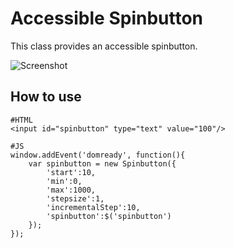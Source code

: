 Accessible Spinbutton
===========
This class provides an accessible spinbutton.

![Screenshot](http://www.accessiblemootoolsdemo.iao.fraunhofer.de/Mootools_Widgets/WidgetThumbs/Spinbutton.png)

How to use
----------

	#HTML
	<input id="spinbutton" type="text" value="100"/>
	
	#JS
	window.addEvent('domready', function(){
	    var spinbutton = new Spinbutton({
			'start':10,
			'min':0,
			'max':1000,
			'stepsize':1,
			'incrementalStep':10,
			'spinbutton':$('spinbutton')
		});
	});